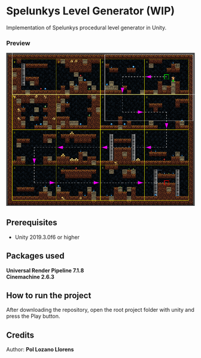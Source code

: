 # Spelunkys Level Generator (WIP)
Implementation of Spelunkys procedural level generator in Unity.
### Preview
![Preview](Preview.png)
## Prerequisites
- Unity 2019.3.0f6 or higher
## Packages used
**Universal Render Pipeline 7.1.8**  
**Cinemachine 2.6.3**
## How to run the project
After downloading the repository, open the root project folder with unity and press the Play button.
## Credits
Author: **Pol Lozano Llorens**
